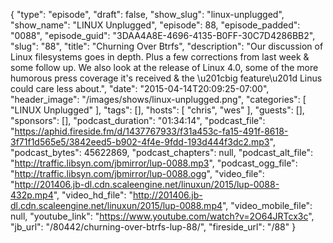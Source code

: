 {
  "type": "episode",
  "draft": false,
  "show_slug": "linux-unplugged",
  "show_name": "LINUX Unplugged",
  "episode": 88,
  "episode_padded": "0088",
  "episode_guid": "3DAA4A8E-4696-4135-B0FF-30C7D4286BB2",
  "slug": "88",
  "title": "Churning Over Btrfs",
  "description": "Our discussion of Linux filesystems goes in depth. Plus a few corrections from last week & some follow up. We also look at the release of Linux 4.0, some of the more humorous press coverage it's received & the \u201cbig feature\u201d Linus could care less about.",
  "date": "2015-04-14T20:09:25-07:00",
  "header_image": "/images/shows/linux-unplugged.png",
  "categories": [
    "LINUX Unplugged"
  ],
  "tags": [],
  "hosts": [
    "chris",
    "wes"
  ],
  "guests": [],
  "sponsors": [],
  "podcast_duration": "01:34:14",
  "podcast_file": "https://aphid.fireside.fm/d/1437767933/f31a453c-fa15-491f-8618-3f71f1d565e5/3842eed5-b902-4f4e-9fdd-193d444f3dc2.mp3",
  "podcast_bytes": 45622869,
  "podcast_chapters": null,
  "podcast_alt_file": "http://traffic.libsyn.com/jbmirror/lup-0088.mp3",
  "podcast_ogg_file": "http://traffic.libsyn.com/jbmirror/lup-0088.ogg",
  "video_file": "http://201406.jb-dl.cdn.scaleengine.net/linuxun/2015/lup-0088-432p.mp4",
  "video_hd_file": "http://201406.jb-dl.cdn.scaleengine.net/linuxun/2015/lup-0088.mp4",
  "video_mobile_file": null,
  "youtube_link": "https://www.youtube.com/watch?v=2O64JRTcx3c",
  "jb_url": "/80442/churning-over-btrfs-lup-88/",
  "fireside_url": "/88"
}

